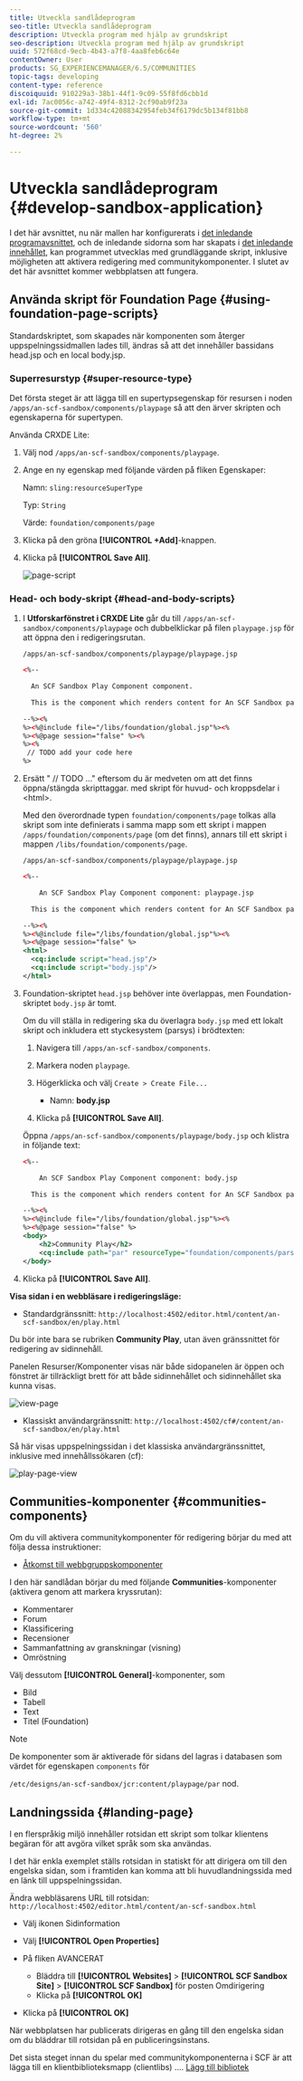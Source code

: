 ```yaml
---
title: Utveckla sandlådeprogram
seo-title: Utveckla sandlådeprogram
description: Utveckla program med hjälp av grundskript
seo-description: Utveckla program med hjälp av grundskript
uuid: 572f68cd-9ecb-4b43-a7f8-4aa8feb6c64e
contentOwner: User
products: SG_EXPERIENCEMANAGER/6.5/COMMUNITIES
topic-tags: developing
content-type: reference
discoiquuid: 910229a3-38b1-44f1-9c09-55f8fd6cbb1d
exl-id: 7ac0056c-a742-49f4-8312-2cf90ab9f23a
source-git-commit: 1d334c42088342954feb34f6179dc5b134f81bb8
workflow-type: tm+mt
source-wordcount: '560'
ht-degree: 2%

---
```


# Utveckla sandlådeprogram  {#develop-sandbox-application}

I det här avsnittet, nu när mallen har konfigurerats i [det inledande programavsnittet](initial-app.md), och de inledande sidorna som har skapats i [det inledande innehållet](initial-content.md), kan programmet utvecklas med grundläggande skript, inklusive möjligheten att aktivera redigering med communitykomponenter. I slutet av det här avsnittet kommer webbplatsen att fungera.

## Använda skript för Foundation Page {#using-foundation-page-scripts}

Standardskriptet, som skapades när komponenten som återger uppspelningssidmallen lades till, ändras så att det innehåller bassidans head.jsp och en local body.jsp.

### Superresurstyp {#super-resource-type}

Det första steget är att lägga till en supertypsegenskap för resursen i noden `/apps/an-scf-sandbox/components/playpage` så att den ärver skripten och egenskaperna för supertypen.

Använda CRXDE Lite:

1. Välj nod `/apps/an-scf-sandbox/components/playpage`.
1. Ange en ny egenskap med följande värden på fliken Egenskaper:

   Namn: `sling:resourceSuperType`

   Typ: `String`

   Värde: `foundation/components/page`

1. Klicka på den gröna **[!UICONTROL +Add]**-knappen.
1. Klicka på **[!UICONTROL Save All]**.

   ![page-script](assets/page-script.png)

### Head- och body-skript {#head-and-body-scripts}

1. I **Utforskarfönstret i CRXDE Lite** går du till `/apps/an-scf-sandbox/components/playpage` och dubbelklickar på filen `playpage.jsp` för att öppna den i redigeringsrutan.

   `/apps/an-scf-sandbox/components/playpage/playpage.jsp`

   ```xml
   <%--
   
     An SCF Sandbox Play Component component.
   
     This is the component which renders content for An SCF Sandbox page.
   
   --%><%
   %><%@include file="/libs/foundation/global.jsp"%><%
   %><%@page session="false" %><%
   %><%
    // TODO add your code here
   %>
   ```

1. Ersätt &quot; // TODO ...&quot; eftersom du är medveten om att det finns öppna/stängda skripttaggar. med skript för huvud- och kroppsdelar i &lt;html>.

   Med den överordnade typen `foundation/components/page` tolkas alla skript som inte definierats i samma mapp som ett skript i mappen `/apps/foundation/components/page` (om det finns), annars till ett skript i mappen `/libs/foundation/components/page`.

   `/apps/an-scf-sandbox/components/playpage/playpage.jsp`

   ```xml
   <%--
   
       An SCF Sandbox Play Component component: playpage.jsp
   
     This is the component which renders content for An SCF Sandbox page.
   
   --%><%
   %><%@include file="/libs/foundation/global.jsp"%><%
   %><%@page session="false" %>
   <html>
     <cq:include script="head.jsp"/>
     <cq:include script="body.jsp"/>
   </html>
   ```

1. Foundation-skriptet `head.jsp` behöver inte överlappas, men Foundation-skriptet `body.jsp` är tomt.

   Om du vill ställa in redigering ska du överlagra `body.jsp` med ett lokalt skript och inkludera ett styckesystem (parsys) i brödtexten:

   1. Navigera till `/apps/an-scf-sandbox/components`.
   1. Markera noden `playpage`.
   1. Högerklicka och välj `Create > Create File...`

      * Namn: **body.jsp**
   1. Klicka på **[!UICONTROL Save All]**.

   Öppna `/apps/an-scf-sandbox/components/playpage/body.jsp` och klistra in följande text:

   ```xml
   <%--
   
       An SCF Sandbox Play Component component: body.jsp
   
     This is the component which renders content for An SCF Sandbox page.
   
   --%><%
   %><%@include file="/libs/foundation/global.jsp"%><%
   %><%@page session="false" %>
   <body>
       <h2>Community Play</h2>
       <cq:include path="par" resourceType="foundation/components/parsys" />
   </body>
   ```

1. Klicka på **[!UICONTROL Save All]**.

**Visa sidan i en webbläsare i redigeringsläge:**

* Standardgränssnitt: `http://localhost:4502/editor.html/content/an-scf-sandbox/en/play.html`

Du bör inte bara se rubriken **Community Play**, utan även gränssnittet för redigering av sidinnehåll.

Panelen Resurser/Komponenter visas när både sidopanelen är öppen och fönstret är tillräckligt brett för att både sidinnehållet och sidinnehållet ska kunna visas.

![view-page](assets/view-page.png)

* Klassiskt användargränssnitt: `http://localhost:4502/cf#/content/an-scf-sandbox/en/play.html`

Så här visas uppspelningssidan i det klassiska användargränssnittet, inklusive med innehållssökaren (cf):

![play-page-view](assets/play-page-view.png)

## Communities-komponenter {#communities-components}

Om du vill aktivera communitykomponenter för redigering börjar du med att följa dessa instruktioner:

* [Åtkomst till webbgruppskomponenter](basics.md#accessing-communities-components)

I den här sandlådan börjar du med följande **Communities**-komponenter (aktivera genom att markera kryssrutan):

* Kommentarer
* Forum
* Klassificering
* Recensioner
* Sammanfattning av granskningar (visning)
* Omröstning

Välj dessutom **[!UICONTROL General]**-komponenter, som

* Bild
* Tabell
* Text
* Titel (Foundation)

>[!NOTE]
>
>De komponenter som är aktiverade för sidans del lagras i databasen som värdet för egenskapen `components` för
>
>`/etc/designs/an-scf-sandbox/jcr:content/playpage/par` nod.

## Landningssida {#landing-page}

I en flerspråkig miljö innehåller rotsidan ett skript som tolkar klientens begäran för att avgöra vilket språk som ska användas.

I det här enkla exemplet ställs rotsidan in statiskt för att dirigera om till den engelska sidan, som i framtiden kan komma att bli huvudlandningssida med en länk till uppspelningssidan.

Ändra webbläsarens URL till rotsidan: `http://localhost:4502/editor.html/content/an-scf-sandbox.html`

* Välj ikonen Sidinformation
* Välj **[!UICONTROL Open Properties]**
* På fliken AVANCERAT

   * Bläddra till **[!UICONTROL Websites]** > **[!UICONTROL SCF Sandbox Site]** > **[!UICONTROL SCF Sandbox]** för posten Omdirigering
   * Klicka på **[!UICONTROL OK]**

* Klicka på **[!UICONTROL OK]**

När webbplatsen har publicerats dirigeras en gång till den engelska sidan om du bläddrar till rotsidan på en publiceringsinstans.

Det sista steget innan du spelar med communitykomponenterna i SCF är att lägga till en klientbiblioteksmapp (clientlibs) .... [Lägg till bibliotek](add-clientlibs.md)
